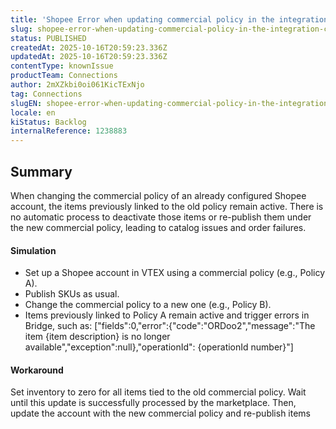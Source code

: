 ```yaml
---
title: 'Shopee Error when updating commercial policy in the integration card setup'
slug: shopee-error-when-updating-commercial-policy-in-the-integration-card-setup
status: PUBLISHED
createdAt: 2025-10-16T20:59:23.336Z
updatedAt: 2025-10-16T20:59:23.336Z
contentType: knownIssue
productTeam: Connections
author: 2mXZkbi0oi061KicTExNjo
tag: Connections
slugEN: shopee-error-when-updating-commercial-policy-in-the-integration-card-setup
locale: en
kiStatus: Backlog
internalReference: 1238883
---
```


## Summary


When changing the commercial policy of an already configured Shopee account, the items previously linked to the old policy remain active. There is no automatic process to deactivate those items or re-publish them under the new commercial policy, leading to catalog issues and order failures.


#### Simulation



- Set up a Shopee account in VTEX using a commercial policy (e.g., Policy A).
- Publish SKUs as usual.
- Change the commercial policy to a new one (e.g., Policy B).
- Items previously linked to Policy A remain active and trigger errors in Bridge, such as:
["fields":0,"error":{"code":"ORDoo2","message":"The item {item description} is no longer available","exception":null},"operationId": {operationId number}"]


#### Workaround


Set inventory to zero for all items tied to the old commercial policy.
Wait until this update is successfully processed by the marketplace.
Then, update the account with the new commercial policy and re-publish items



